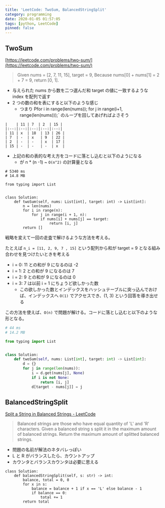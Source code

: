 ```yaml
---
title: 'LeetCode: TwoSum, BalancedStringSplit'
category: programming
date: 2020-01-05 01:57:05
tags: [python, LeetCode]
pinned: false
---
```


## TwoSum

[https://leetcode.com/problems/two-sum/](https://leetcode.com/problems/two-sum/)

> Given nums = [2, 7, 11, 15], target = 9,
> Because nums[0] + nums[1] = 2 + 7 = 9,
> return [0, 1].

- 与えられた nums から数を二つ選んだ和 target の値に一致するような index を配列で返す
- 2 つの数の和を表にすると以下のような感じ
  - つまり Pfor i in range(len(nums)); for j in range(i+1, range(len(nums)));` のループを回してあげればよさそう

```
|    | 11 | 7  | 2  | 15 |
|:--:|:--:|:--:|:--:|:--:|
| 11 | x  | 18  | 13 | 26 |
| 7  | -  | x   | 9  | 22 |
| 2  | -  | -   | x  | 17 |
| 15 | -  | -   | -  | x  |
```

- 上記の和の表的な考え方をコードに落とし込むと以下のようになる
  - が n \* (n -1) ~ `O(n^2)` の計算量となる

```
# 5340 ms
# 14.8 MB

from typing import List


class Solution:
    def twoSum(self, nums: List[int], target: int) -> List[int]:
        n = len(nums)
        for i in range(n):
            for j in range(i + 1, n):
                if nums[i] + nums[j] == target:
                    return [i, j]
        return []
```

戦略を変えて一回の走査で解けるような方法を考える。

たとえば `n_i = [11, 2, 9, 7 , 15]` という配列から和が target = 9 となる組み合わせを見つけたいときを考える

- i = 0: 11 との和が 9 になるのは -2
- i = 1: 2 との和が 9 になるのは 7
- i = 2: 9 との和が 9 になるのは 0
- i = 3: 7 は以前 i = 1 にちょうど欲しかった数
  - この欲しかった数とインデックスをハッシュテーブルに突っ込んでおけば、インデックスへ `O(1)` でアクセスでき、(1, 3) という回答を導き出せる

この方法を使えば、`O(n)` で問題が解ける。コードに落とし込むと以下のような形となる。

```python
# 44 ms
# 14.2 MB

from typing import List


class Solution:
    def twoSum(self, nums: List[int], target: int) -> List[int]:
        d = {}
        for j in range(len(nums)):
            i = d.get(nums[j], None)
            if i is not None:
                return [i, j]
            d[target - nums[j]] = j
```

## BalancedStringSplit

[Split a String in Balanced Strings - LeetCode](https://leetcode.com/problems/split-a-string-in-balanced-strings/)

> Balanced strings are those who have equal quantity of 'L' and 'R' characters.
> Given a balanced string s split it in the maximum amount of balanced strings.
> Return the maximum amount of splitted balanced strings.

- 問題の名前が解法のネタバレっぽい
- L と R がバランスしたら、カウントアップ
- カウンタとバランスカウンタは必要に思える

```
class Solution:
    def balancedStringSplit(self, s: str) -> int:
        balance, total = 0, 0
        for x in s:
            balance = balance + 1 if x == 'L' else balance - 1
            if balance == 0:
                total += 1
        return total
```
